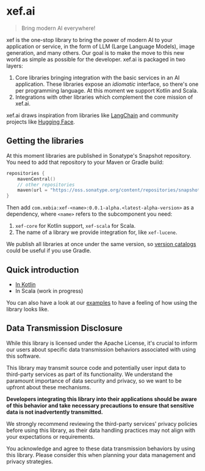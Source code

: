 # xef.ai

> Bring modern AI everywhere!

xef is the one-stop library to bring the power of modern AI to your application or service,
in the form of LLM (Large Language Models), image generation, and many others.
Our goal is to make the move to this new world as simple as possible for the developer.
xef.ai is packaged in two layers:
1. Core libraries bringing integration with the basic services in an AI application. 
   These libraries expose an _idiomatic_ interface, so there's one per programming language.
   At this moment we support Kotlin and Scala.
2. Integrations with other libraries which complement the core mission of xef.ai.

xef.ai draws inspiration from libraries like [LangChain](https://docs.langchain.com/docs/)
and community projects like [Hugging Face](https://huggingface.co/).

## Getting the libraries

At this moment libraries are published in Sonatype's Snapshot repository. You need to add
that repository to your Maven or Gradle build:

```kotlin
repositories {
    mavenCentral()
    // other repositories
    maven(url = "https://oss.sonatype.org/content/repositories/snapshots")
}
```

Then add `com.xebia:xef-<name>:0.0.1-alpha.<latest-alpha-version>` as a dependency, where `<name>` refers
to the subcomponent you need:

1. `xef-core` for Kotlin support, `xef-scala` for Scala.
2. The name of a library we provide integration for, like `xef-lucene`.

We publish all libraries at once under the same version, so
[version catalogs](https://docs.gradle.org/current/userguide/platforms.html#sec:sharing-catalogs)
could be useful if you use Gradle.

## Quick introduction

- [In Kotlin](https://github.com/xebia-functional/xef/blob/main/docs/intro/kotlin.md)
- In Scala (work in progress)

You can also have a look at our
[examples](https://github.com/xebia-functional/xef/tree/main/examples/kotlin/src/main/kotlin/com/xebia/functional/xef/auto)
to have a feeling of how using the library looks like.

## Data Transmission Disclosure

While this library is licensed under the Apache License, it's crucial
to inform our users about specific data transmission behaviors associated
with using this software.

This library may transmit source code and potentially user input data to
third-party services as part of its functionality. We understand the paramount
importance of data security and privacy, so we want to be upfront about these mechanisms.

**Developers integrating this library into their applications should be aware
of this behavior and take necessary precautions to ensure that sensitive data
is not inadvertently transmitted.**

We strongly recommend reviewing the third-party services' privacy policies
before using this library, as their data handling practices may not align with
your expectations or requirements.

You acknowledge and agree to these data transmission behaviors by using this
library. Please consider this when planning your data management and privacy
strategies.
